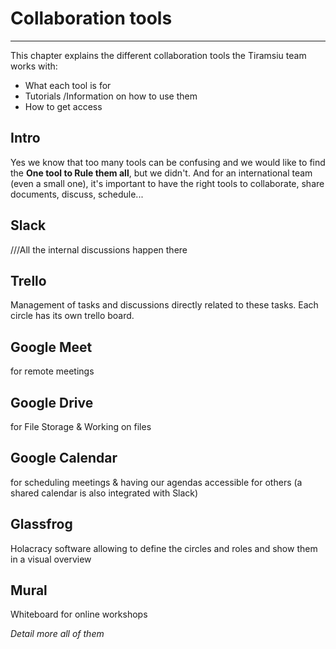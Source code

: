 # Collaboration tools
--------------------------------------------------------------------------------------------------

This chapter explains the different collaboration tools the Tiramsiu team works with:
- What each tool is for
- Tutorials /Information on how to use them
- How to get access

## Intro
Yes we know that too many tools can be confusing and we would like to find the **One tool to Rule them all**, but we didn't.
And for an international team (even a small one), it's important to have the right tools to collaborate, share documents, discuss, schedule... 

## Slack
///All the internal discussions happen there

## Trello
Management of tasks and discussions directly related to these tasks. Each circle has its own trello board.

## Google Meet
for remote meetings

## Google Drive
for File Storage & Working on files

## Google Calendar
for scheduling meetings & having our agendas accessible for others (a shared calendar is also integrated with Slack)

## Glassfrog
Holacracy software allowing to define the circles and roles and show them in a visual overview

## Mural
Whiteboard for online workshops

*Detail more all of them*

